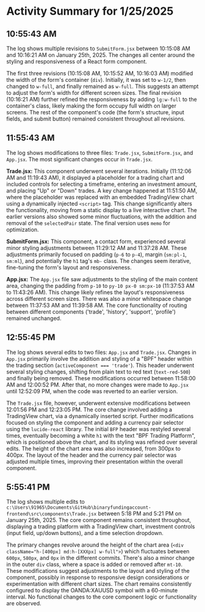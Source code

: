 # Activity Summary for 1/25/2025

## 10:55:43 AM
The log shows multiple revisions to `SubmitForm.jsx` between 10:15:08 AM and 10:16:21 AM on January 25th, 2025.  The changes all center around the styling and responsiveness of a React form component.

The first three revisions (10:15:08 AM, 10:15:52 AM, 10:16:03 AM) modified the width of the form's container (`div`).  Initially, it was set to `w-1/2`, then changed to `w-full`, and finally remained as `w-full`. This suggests an attempt to adjust the form's width for different screen sizes. The final revision (10:16:21 AM) further refined the responsiveness by adding `lg:w-full` to the container's class, likely making the form occupy full width on larger screens.  The rest of the component's code (the form's structure, input fields, and submit button) remained consistent throughout all revisions.


## 11:55:43 AM
The log shows modifications to three files: `Trade.jsx`, `SubmitForm.jsx`, and `App.jsx`.  The most significant changes occur in `Trade.jsx`.

**Trade.jsx:**  This component underwent several iterations.  Initially (11:12:06 AM and 11:19:43 AM), it displayed a placeholder for a trading chart and included controls for selecting a timeframe, entering an investment amount, and placing "Up" or "Down" trades.  A key change happened at 11:51:50 AM, where the placeholder was replaced with an embedded TradingView chart using a dynamically injected `<script>` tag. This change significantly alters the functionality, moving from a static display to a live interactive chart.  The earlier versions also showed some minor fluctuations, with the addition and removal of the `selectedPair` state.  The final version uses `memo` for optimization.


**SubmitForm.jsx:** This component, a contact form, experienced several minor styling adjustments between 11:29:12 AM and 11:37:28 AM.  These adjustments primarily focused on padding (`p-6` to `p-4`), margin (`sm:pl-1`, `sm:ml`), and potentially the `h1` tag's `mb-` class. The changes seem iterative, fine-tuning the form's layout and responsiveness.


**App.jsx:** The `App.jsx` file saw adjustments to the styling of the main content area, changing the padding from `p-10` to `py-10 px-0 sm:px-10`  (11:37:53 AM to 11:43:26 AM). This change likely refines the layout's responsiveness across different screen sizes.  There was also a minor whitespace change between 11:37:53 AM and 11:39:58 AM.  The core functionality of routing between different components ('trade', 'history', 'support', 'profile') remained unchanged.


## 12:55:45 PM
The log shows several edits to two files: `App.jsx` and `Trade.jsx`.  Changes in `App.jsx` primarily involve the addition and styling of a "BPF" header within the trading section (`activeComponent === 'trade'`).  This header underwent several styling changes, shifting from plain text to red text (`text-red-500`) and finally being removed.  These modifications occurred between 11:58:00 AM and 12:00:52 PM. After that, no more changes were made to `App.jsx` until 12:52:09 PM, when the code was reverted to an earlier version.


The `Trade.jsx` file, however, underwent extensive modifications between 12:01:56 PM and 12:23:05 PM.  The core change involved adding a TradingView chart, via a dynamically inserted script.  Further modifications focused on styling the component and  adding a currency pair selector using the `lucide-react` library. The initial `BFP` header was restyled several times, eventually becoming a white `h1` with the text "BPF Trading Platform", which is positioned above the chart, and its styling was refined over several edits.   The height of the chart area was also increased, from 300px to 400px.  The layout of the header and the currency pair selector was adjusted multiple times, improving their presentation within the overall component.


## 5:55:41 PM
The log shows multiple edits to `c:\Users\91965\Documents\GitHub\binaryfundingaccount-frontend\src\components\Trade.jsx` between 5:18 PM and 5:21 PM on January 25th, 2025.  The core component remains consistent throughout, displaying a trading platform with a TradingView chart, investment controls (input field, up/down buttons), and a time selection dropdown.

The primary changes revolve around the height of the chart area (`<div className="h-[400px] md:h-[XXXpx] w-full">`) which fluctuates between `600px`, `580px`, and `0px` in the different commits.  There's also a minor change in the outer `div` class, where a space is added or removed after `mt-10`. These modifications suggest adjustments to the layout and styling of the component, possibly in response to responsive design considerations or experimentation with different chart sizes. The  chart remains consistently configured to display the OANDA:XAUUSD symbol with a 60-minute interval.  No functional changes to the core component logic or functionality are observed.
